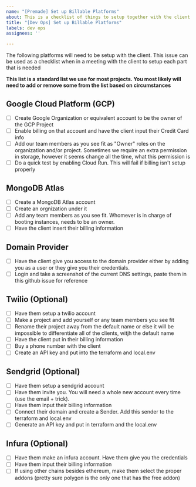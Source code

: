 ```yaml
---
name: "[Premade] Set up Billable Platforms"
about: This is a checklist of things to setup together with the client
title: "[Dev Ops] Set up Billable Platforms"
labels: dev ops
assignees: ''

---
```


The following platforms will need to be setup with the client. This issue can be used as a checklist when in a meeting with the client to setup each part that is needed

**This list is a standard list we use for most projects. You most likely will need to add or remove some from the list based on circumstances**

## Google Cloud Platform (GCP)
- [ ] Create Google Organization or equivalent account to be the owner of the GCP Project
- [ ] Enable billing on that account and have the client input their Credit Card info
- [ ] Add our team members as you see fit as "Owner" roles on the organization and/or project. Sometimes we require an extra permission in storage, however it seems change all the time, what this permission is
- [ ] Do a quick test by enabling Cloud Run. This will fail if billing isn't setup properly

## MongoDB Atlas
- [ ] Create a MongoDB Atlas account
- [ ] Create an orgnization under it
- [ ] Add any team members as you see fit. Whomever is in charge of booting instances, needs to be an owner.
- [ ] Have the client insert their billing information

## Domain Provider
- [ ] Have the client give you access to the domain provider either by adding you as a user or they give you their credentials.
- [ ] Login and take a screenshot of the current DNS settings, paste them in this github issue for reference

## Twilio (Optional)
- [ ] Have them setup a twilio account
- [ ] Make a project and add yourself or any team members you see fit
- [ ] Rename their project away from the default name or else it will be impossible to differentiate all of the clients, witjh the default name
- [ ] Have the client put in their billing information
- [ ] Buy a phone number with the client
- [ ] Create an API key and put into the terraform and local.env

## Sendgrid (Optional)
- [ ] Have them setup a sendgrid account
- [ ] Have them invite you. You will need a whole new account every time (use the email + trick).
- [ ] Have them input their billing information
- [ ] Connect their domain and create a Sender. Add this sender to the terraform and local.env
- [ ] Generate an API key and put in terraform and the local.env

## Infura (Optional)
- [ ] Have them make an infura account. Have them give you the credentials
- [ ] Have them input their billing information
- [ ] If using other chains besides ethereum, make them select the proper addons (pretty sure polygon is the only one that has the free addon)

